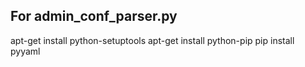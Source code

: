 ## For admin_conf_parser.py
apt-get install python-setuptools
apt-get install python-pip
pip install pyyaml
